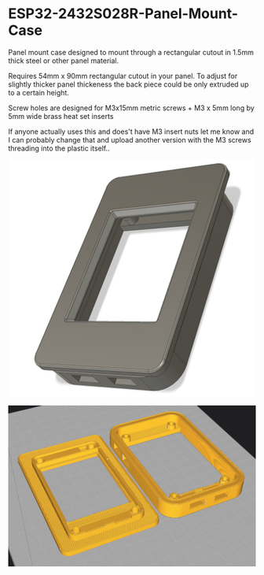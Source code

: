 # ESP32-2432S028R-Panel-Mount-Case

Panel mount case designed to mount through a rectangular cutout in 1.5mm thick steel or other panel material. 

Requires 54mm x 90mm rectangular cutout in your panel. To adjust for slightly thicker panel thickeness the back piece could be only extruded up to a certain height. 

Screw holes are designed for M3x15mm metric screws + M3 x 5mm long by 5mm wide brass heat set inserts 

If anyone actually uses this and does't have M3 insert nuts let me know and I can probably change that and upload another version with the M3 screws threading into the plastic itself.. 

![Model preview](https://github.com/clowrey/ESP32-2432S028R-Panel-Mount-Case/blob/main/ESP32%20240x320%20Panel%20Mount.jpg)

![Model preview](https://github.com/clowrey/ESP32-2432S028R-Panel-Mount-Case/blob/main/ESP32%20240x320%20Panel%20Mount%20Printing.jpg)
